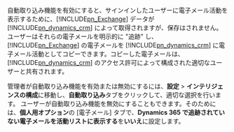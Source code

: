 自動取り込み機能を有効にすると、サインインしたユーザーに電子メール活動を表示するために、[!INCLUDE[pn_Exchange](pn-exchange.md)] データが [!INCLUDE[pn_dynamics_crm](pn-dynamics-crm.md)] によって取得されますが、保存はされません。 ユーザーはそれらの電子メールを明示的に "追跡" し、[!INCLUDE[pn_Exchange](pn-exchange.md)] の電子メールを [!INCLUDE[pn_dynamics_crm](pn-dynamics-crm.md)] に電子メール活動としてコピーできます。コピーした電子メールは、[!INCLUDE[pn_dynamics_crm](pn-dynamics-crm.md)] のアクセス許可によって構成された適切なユーザーと共有されます。  
  
 管理者が自動取り込み機能を有効または無効にするには、**設定** > **インテリジェンスの構成**に移動し、**自動取り込み**タブをクリックして、適切な選択を行います。 ユーザーが自動取り込み機能を無効にすることもできます。そのためには、**個人用オプション**の [電子メール] タブで、**Dynamics 365 で追跡されていない電子メールを活動リストに表示する**を**いいえ**に設定します。